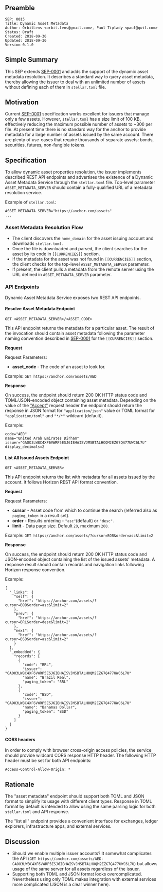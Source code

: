 ## Preamble

```
SEP: 0015
Title: Dynamic Asset Metadata
Author: OrbitLens <orbit.lens@gmail.com>, Paul Tiplady <paul@qwil.com>
Status: Draft
Created: 2018-09-30
Updated: 2018-09-30
Version 0.1.0
```

## Simple Summary

This SEP extends [SEP-0001](../ecosystem/sep-0001.md) and adds the support of the dynamic asset metadata resolution. It describes a standard way to query asset metadata, thereby allowing the issuer to deal with an unlimited number of assets without defining each of them in `stellar.toml` file.

## Motivation

Current [SEP-0001](../ecosystem/sep-0001.md) specification works excellent for issuers that manage only a few assets. However, `stellar.toml` has a size limit of 100 KB, effectively reducing the maximum possible number of assets to ~300 per file. At present time there is no standard way for the anchor to provide metadata for a large number of assets issued by the same account. There are plenty of use-cases that require thousands of separate assets: bonds, securities, futures, non-fungible tokens. 

## Specification

To allow dynamic asset properties resolution, the issuer implements described REST API endpoints and advertises the existence of a Dynamic Asset Metadata Service through the `stellar.toml` file. Top-level parameter `ASSET_METADATA_SERVER` should contain a fully-qualified URL of a metadata resolution service.

Example of `stellar.toml`:
```
ASSET_METADATA_SERVER="https://anchor.com/assets"
...
```

### Asset Metadata Resolution Flow

- The client discovers the `home_domain` for the asset issuing account and downloads `stellar.toml`.
- Once the file is downloaded and parsed, the client searches for the asset by its code in `[[CURRENCIES]]` section.
- If the metadata for the asset was not found in `[[CURRENCIES]]` section, the client checks for the top-level `ASSET_METADATA_SERVER` parameter.
- If present, the client pulls a metadata from the remote server using the URL defined in `ASSET_METADATA_SERVER` parameter.

### API Endpoints

Dynamic Asset Metadata Service exposes two REST API endpoints.

#### Resolve Asset Metadata Endpoint

`GET <ASSET_METADATA_SERVER>/<ASSET_CODE>`

This API endpoint returns the metadata for a particular asset. The result of the invocation should contain asset metadata following the parameter naming convention described in [SEP-0001](../ecosystem/sep-0001.md) for the `[[CURRENCIES]]` section. 

**Request**

Request Parameters:

- **asset_code** - The code of an asset to look for.

Example: `GET https://anchor.com/assets/AED`

**Response**

On success, the endpoint should return 200 OK HTTP status code and TOML/JSON-encoded object containing asset metadata.
Depending on the value of the ["Accept"](https://www.w3.org/Protocols/rfc2616/rfc2616-sec14.html#sec14.1) request header the endpoint should return the response in JSON format for `"application/json"` value or TOML format for `"application/toml"` and `"*/*"` wildcard (default).

Example:
```
code="AED"
name="United Arab Emirates Dirham"
issuer="GAOO3LWBC4XF6VWRP5ESJ6IBHAISVJMSBTALHOQM2EZG7Q477UWC6L7U"
display_decimals=2
```

#### List All Issued Assets Endpoint

`GET <ASSET_METADATA_SERVER>`

This API endpoint returns the list with metadata for all assets issued by the account. It follows Horizon REST API format convention. 

**Request**

Request Parameters:

- **cursor** - Asset code from which to continue the search (referred also as `paging_token` in a result set).
- **order** - Results ordering - `"asc"`(default) or `"desc"`.
- **limit** - Data page size. Default `20`, maximum `200`.

Example: `GET https://anchor.com/assets/?cursor=BOB&order=asc&limit=2`

**Response**

On success, the endpoint should return 200 OK HTTP status code and JSON-encoded object containing the list of the issued assets' metadata. A response result should contain records and navigation links following Horizon response convention.

Example: 

```
{
  "_links": {
    "self": {
      "href": "https://anchor.com/assets/?cursor=BOB&order=asc&limit=2"
    },
    "prev": {
      "href": "https://anchor.com/assets/?cursor=BRL&order=desc&limit=2"
    },
    "next": {
      "href": "https://anchor.com/assets/?cursor=BSD&order=asc&limit=2"
    }
  },
  "_embedded": {
    "records": [
      {
        "code": "BRL",
        "issuer": "GAOO3LWBC4XF6VWRP5ESJ6IBHAISVJMSBTALHOQM2EZG7Q477UWC6L7U"
        "name": "Brazil Real",
        "paging_token": "BRL"
      },
      {
        "code": "BSD",
        "issuer": "GAOO3LWBC4XF6VWRP5ESJ6IBHAISVJMSBTALHOQM2EZG7Q477UWC6L7U"
        "name": "Bahamas Dollar",
        "paging_token": "BSD"
      }
    ]
  }
}

```

####  CORS headers

In order to comply with browser cross-origin access policies, the service should provide wildcard CORS response HTTP header. The following HTTP header must be set for both API endpoints:

```
Access-Control-Allow-Origin: *
```

## Rationale

The "asset metadata" endpoint should support both TOML and JSON format to simplify its usage with different client types. 
Response in TOML format by default is intended to allow using the same parsing logic for both `stellar.toml` and API response.

The "list all" endpoint provides a convenient interface for exchanges, ledger explorers, infrastructure apps, and external services.


## Discussion

- Should we enable multiple issuer accounts? It somewhat complicates the API (`GET https://anchor.com/assets/AED-GAOO3LWBC4XF6VWRP5ESJ6IBHAISVJMSBTALHOQM2EZG7Q477UWC6L7U`) but allows usage of the same server for all assets regardless of the issuer.
- Supporting both TOML and JSON format looks overcomplicated. Nevertheless using only TOML makes integration with external services more complicated (JSON is a clear winner here).   
